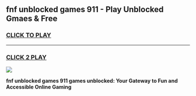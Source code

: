 
## fnf unblocked games 911 - Play Unblocked Gmaes & Free
<h3>
<a href="https://premium.freeplayer.one?title=fnf_unblocked_games_911&ref=20F">CLICK TO PLAY</a></h3>
<hr>

<h3>
<a href="https://premium.freeplayer.one?title=fnf_unblocked_games_911&ref=20F">CLICK 2 PLAY</a>
  
</h3>

<a href="https://premium.freeplayer.one?title=fnf_unblocked_games_911&ref=20F/"><img src="https://clearcache.store/games.png"></a>


**fnf unblocked games 911 games unblocked: Your Gateway to Fun and Accessible Online Gaming**
